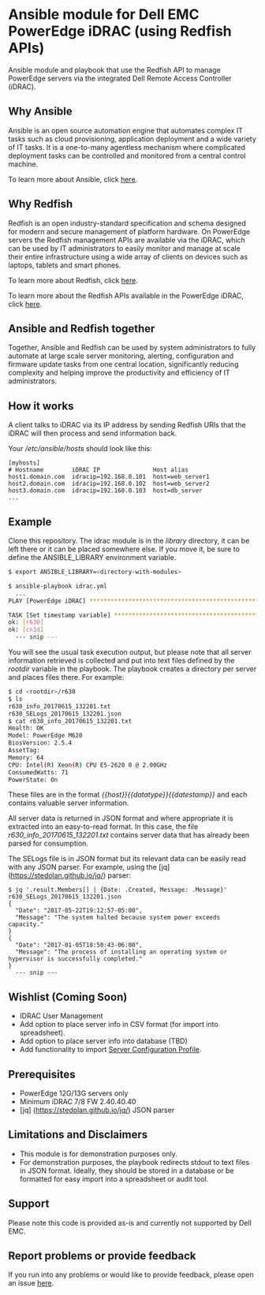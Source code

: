 # Ansible module for Dell EMC PowerEdge iDRAC (using Redfish APIs)

Ansible module and playbook that use the Redfish API to manage PowerEdge servers via the integrated Dell Remote Access Controller (iDRAC).

## Why Ansible

Ansible is an open source automation engine that automates complex IT tasks such as cloud provisioning, application deployment and a wide variety of IT tasks. It is a one-to-many agentless mechanism where complicated deployment tasks can be controlled and monitored from a central control machine.

To learn more about Ansible, click [here](http://docs.ansible.com/).

## Why Redfish

Redfish is an open industry-standard specification and schema designed for modern and secure management of platform hardware. On PowerEdge servers the Redfish management APIs are available via the iDRAC, which can be used by IT administrators to easily monitor and manage at scale their entire infrastructure using a wide array of clients on devices such as laptops, tablets and smart phones. 

To learn more about Redfish, click [here](https://www.dmtf.org/standards/redfish).

To learn more about the Redfish APIs available in the PowerEdge iDRAC, click [here](http://en.community.dell.com/techcenter/extras/m/white_papers/20443207).

## Ansible and Redfish together

Together, Ansible and Redfish can be used by system administrators to fully automate at large scale server monitoring, alerting, configuration and firmware update tasks from one central location, significantly reducing complexity and helping improve the productivity and efficiency of IT administrators.

## How it works

A client talks to iDRAC via its IP address by sending Redfish URIs that the iDRAC will then process and send information back.

Your */etc/ansible/hosts* should look like this:

```
[myhosts]
# Hostname        iDRAC IP               Host alias
host1.domain.com  idracip=192.168.0.101  host=web_server1
host2.domain.com  idracip=192.168.0.102  host=web_server2
host3.domain.com  idracip=192.168.0.103  host=db_server
...
```

## Example

Clone this repository. The idrac module is in the *library* directory, it can be left there or it can be placed somewhere else. If you move it, be sure to define the ANSIBLE_LIBRARY environment variable.

```bash
$ export ANSIBLE_LIBRARY=<directory-with-modules>

$ ansible-playbook idrac.yml
  ...
PLAY [PowerEdge iDRAC] *********************************************************

TASK [Set timestamp variable] **************************************************
ok: [r630]
ok: [cn1d]
  --- snip ---
```

You will see the usual task execution output, but please note that all server information retrieved is collected and put into text files defined by the *rootdir* variable in the playbook. The playbook creates a directory per server and places files there. For example:

```bash
$ cd <rootdir>/r630
$ ls
r630_info_20170615_132201.txt
r630_SELogs_20170615_132201.json
$ cat r630_info_20170615_132201.txt
Health: OK
Model: PowerEdge M620
BiosVersion: 2.5.4
AssetTag:
Memory: 64
CPU: Intel(R) Xeon(R) CPU E5-2620 0 @ 2.00GHz
ConsumedWatts: 71
PowerState: On
```

These files are in the format *{{host}}_{{datatype}}_{{datestamp}}* and each contains valuable server information. 

All server data is returned in JSON format and where appropriate it is extracted into an easy-to-read format. In this case, the file *r630_info_20170615_132201.txt* contains server data that has already been parsed for consumption.

The SELogs file is in JSON format but its relevant data can be easily read with any JSON parser. For example, using the [jq] (https://stedolan.github.io/jq/) parser:

```
$ jq '.result.Members[] | {Date: .Created, Message: .Message}' r630_SELogs_20170615_132201.json
{
  "Date": "2017-05-22T19:12:57-05:00",
  "Message": "The system halted because system power exceeds capacity."
}
{
  "Date": "2017-01-05T18:50:43-06:00",
  "Message": "The process of installing an operating system or hypervisor is successfully completed."
}
  --- snip ---

```

## Wishlist (Coming Soon)

  - IDRAC User Management
  - Add option to place server info in CSV format (for import into spreadsheet).
  - Add option to place server info into database (TBD)
  - Add functionality to import [Server Configuration Profile](http://en.community.dell.com/techcenter/extras/m/white_papers/20269601).

## Prerequisites

  - PowerEdge 12G/13G servers only
  - Minimum iDRAC 7/8 FW 2.40.40.40
  - [jq] (https://stedolan.github.io/jq/) JSON parser

## Limitations and Disclaimers

  - This module is for demonstration purposes only.
  - For demonstration purposes, the playbook redirects stdout to text files in JSON format. Ideally, they should be stored in a database or be formatted for easy import into a spreadsheet or audit tool.

## Support

Please note this code is provided as-is and currently not supported by Dell EMC.

## Report problems or provide feedback

If you run into any problems or would like to provide feedback, please open an issue [here](https://github.com/dell/idrac-ansible-module/issues).
